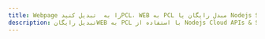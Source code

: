 ---title: Webpage را به  تبدیل کنیدPCL، WEB به PCL مبدل رایگان یا Nodejs SDKdescription: تبدیل رایگانWEB به PCL با استفاده از Nodejs Cloud APIs & SDK همچنین اسناد PDF را در Cloud ایجاد، ویرایش و رندر کنید.---